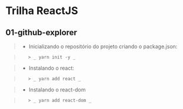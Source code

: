 # Trilha ReactJS

## 01-github-explorer

>    - Inicializando o repositório do projeto criando o package.json:

>        > _ yarn init -y _

>    - Instalando o react:

>        > _ yarn add react _

>    - Instalando o react-dom

>        > _ yarn add react-dom _
